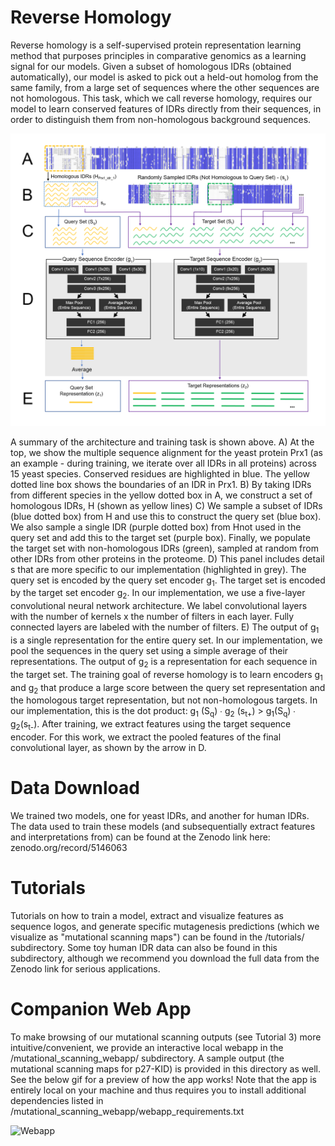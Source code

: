 # Reverse Homology

Reverse homology is a self-supervised protein representation learning method that purposes principles in comparative genomics as a learning signal for our models. Given a subset of homologous IDRs (obtained automatically), our model is asked to pick out a held-out homolog from the same family, from a large set of sequences where the other sequences are not homologous. This task, which we call reverse homology, requires our model to learn conserved features of IDRs directly from their sequences, in order to distinguish them from non-homologous background sequences.

![Architecture](architecture.png)

A summary of the architecture and training task is shown above. A) At the top, we show the multiple sequence alignment for the yeast protein Prx1 (as an example - during training, we iterate over all IDRs in all proteins) across 15 yeast species. Conserved residues are highlighted in blue. The yellow dotted line box shows the boundaries of an IDR in Prx1. B) By taking IDRs from different species in the yellow dotted box in A, we construct a set of homologous IDRs, H (shown as yellow lines) C) We sample a subset of IDRs (blue dotted box) from H and use this to construct the query set (blue box). We also sample a single IDR (purple dotted box) from Hnot used in the query set and add this to the target set (purple box). Finally, we populate the target set with non-homologous IDRs (green), sampled at random from other IDRs from other proteins in the proteome. D) This panel includes detail s that are more specific to our implementation (highlighted in grey). The query set is encoded by the query set encoder g<sub>1</sub>. The target set is encoded by the target set encoder g<sub>2</sub>. In our implementation, we use a five-layer convolutional neural network architecture. We label convolutional layers with the number of kernels x the number of filters in each layer. Fully connected layers are labeled with the number of filters. E) The output of g<sub>1</sub> is a single representation for the entire query set. In our implementation, we pool the sequences in the query set using a simple average of their representations. The output of g<sub>2</sub> is a representation for each sequence in the target set. The training goal of reverse homology is to learn encoders g<sub>1</sub> and g<sub>2</sub> that produce a large score between the query set representation and the homologous target representation, but not non-homologous targets. In our implementation, this is the dot product: g<sub>1</sub> (S<sub>q</sub>) ∙ g<sub>2</sub> (s<sub>t+</sub>) > g<sub>1</sub>(S<sub>q</sub>) ∙ g<sub>2</sub>(s<sub>t-</sub>). After training, we extract features using the target sequence encoder. For this work, we extract the pooled features of the final convolutional layer, as shown by the arrow in D.

# Data Download

We trained two models, one for yeast IDRs, and another for human IDRs. The data used to train these models (and subsequentially extract features and interpretations from) can be found at the Zenodo link here: zenodo.org/record/5146063

# Tutorials

Tutorials on how to train a model, extract and visualize features as sequence logos, and generate specific mutagenesis predictions (which we visualize as "mutational scanning maps") can be found in the /tutorials/ subdirectory. Some toy human IDR data can also be found in this subdirectory, although we recommend you download the full data from the Zenodo link for serious applications.

# Companion Web App

To make browsing of our mutational scanning outputs (see Tutorial 3) more intuitive/convenient, we provide an interactive local webapp in the /mutational_scanning_webapp/ subdirectory. A sample output (the mutational scanning maps for p27-KID) is provided in this directory as well. See the below gif for a preview of how the app works! Note that the app is entirely local on your machine and thus requires you to install additional dependencies listed in /mutational_scanning_webapp/webapp_requirements.txt

![Webapp](webapp_animation.png)

